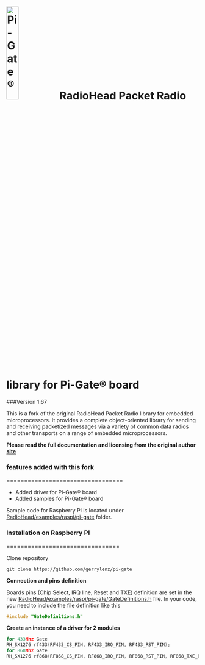<img src="https://ex-store.de/frmware/pi-gate/lo_pi-gate.png" height="25%" width="25%" alt="Pi-Gate®">&nbsp;
RadioHead Packet Radio library for Pi-Gate® board 
=================================================

###Version 1.67

This is a fork of the original RadioHead Packet Radio library for embedded microprocessors. It provides a complete object-oriented library for sending and receiving packetized messages via a variety of common data radios and other transports on a range of embedded microprocessors.

**Please read the full documentation and licensing from the original author [site][1]**

### features added with this fork
=================================

- Added driver for Pi-Gate® board
- Added samples for Pi-Gate® board

Sample code for Raspberry PI is located under [RadioHead/examples/raspi/pi-gate][3] folder.

### Installation on Raspberry PI
================================

Clone repository
```shell
git clone https://github.com/gerrylenz/pi-gate
```

**Connection and pins definition**

Boards pins (Chip Select, IRQ line, Reset and TXE) definition are set in the new [RadioHead/examples/raspi/pi-gate/GateDefinitions.h][4] file. In your code, you need to include the file definition like this
```cpp
#include "GateDefinitions.h"

```

**Create an instance of a driver for 2 modules**
```cpp
for 433Mhz Gate
RH_SX1276 rf433(RF433_CS_PIN, RF433_IRQ_PIN, RF433_RST_PIN);
for 868Mhz Gate
RH_SX1276 rf868(RF868_CS_PIN, RF868_IRQ_PIN, RF868_RST_PIN, RF868_TXE_PIN);

```

[1]: http://www.airspayce.com/mikem/arduino/RadioHead/
[2]: http://www.airspayce.com/mikem/arduino/RadioHead/RadioHead-1.67.zip
[3]: https://github.com/gerrylenz/pi-gate/blob/master/examples/raspi/pi-gate
[4]: https://github.com/gerrylenz/pi-gate/blob/master/examples/raspi/pi-gate/GateDefinitions.h